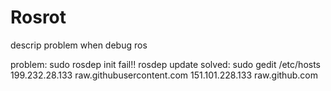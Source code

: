# Rosrot
descrip problem when debug ros

problem:
sudo rosdep init fail!!
rosdep update
solved:
sudo gedit /etc/hosts
199.232.28.133 raw.githubusercontent.com
151.101.228.133 raw.github.com

